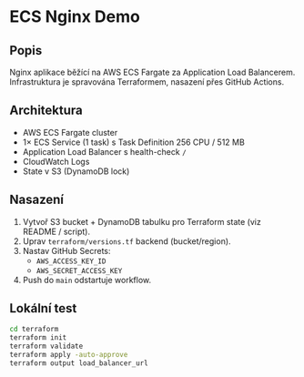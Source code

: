 # ECS Nginx Demo

## Popis
Nginx aplikace běžící na AWS ECS Fargate za Application Load Balancerem. Infrastruktura je spravována Terraformem, nasazení přes GitHub Actions.

## Architektura
- AWS ECS Fargate cluster
- 1× ECS Service (1 task) s Task Definition 256 CPU / 512 MB
- Application Load Balancer s health-check `/`
- CloudWatch Logs
- State v S3 (DynamoDB lock)

## Nasazení
1. Vytvoř S3 bucket + DynamoDB tabulku pro Terraform state (viz README / script).
2. Uprav `terraform/versions.tf` backend (bucket/region).
3. Nastav GitHub Secrets:
   - `AWS_ACCESS_KEY_ID`
   - `AWS_SECRET_ACCESS_KEY`
4. Push do `main` odstartuje workflow.

## Lokální test
```bash
cd terraform
terraform init
terraform validate
terraform apply -auto-approve
terraform output load_balancer_url
